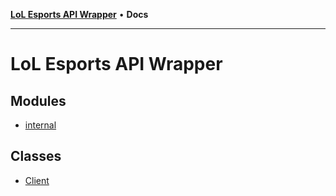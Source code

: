 [**LoL Esports API Wrapper**](README.md) • **Docs**

***

# LoL Esports API Wrapper

## Modules

- [internal](internal/README.md)

## Classes

- [Client](classes/Client.md)
